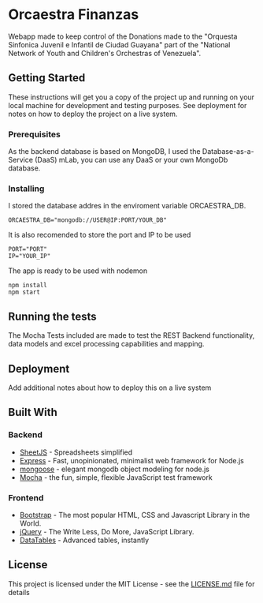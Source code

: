 # Orcaestra Finanzas

Webapp made to keep control of the Donations made to the "Orquesta Sinfonica Juvenil e Infantil de Ciudad Guayana" part of the "National Network of Youth and Children's Orchestras of Venezuela".


## Getting Started

These instructions will get you a copy of the project up and running on your local machine for development and testing purposes. See deployment for notes on how to deploy the project on a live system.

### Prerequisites

As the backend database is based on MongoDB, I used the Database-as-a-Service (DaaS) mLab, you can use any DaaS or your own MongoDb database.

### Installing
I stored the  database addres in the enviroment variable ORCAESTRA_DB.
```
ORCAESTRA_DB="mongodb://USER@IP:PORT/YOUR_DB"
```
It is also recomended to store the port and IP to be used 

```
PORT="PORT"
IP="YOUR_IP"
```
The app is ready to be used with nodemon
```
npm install
npm start
```

## Running the tests

The Mocha Tests included are made to test the REST Backend functionality, data models and excel processing capabilities and mapping.


## Deployment

Add additional notes about how to deploy this on a live system

## Built With
### Backend
* [SheetJS](https://sheetjs.com/) - Spreadsheets simplified
* [Express](https://expressjs.com/) - Fast, unopinionated, minimalist web framework for Node.js
* [mongoose](https://mongoosejs.com/) - elegant mongodb object modeling for node.js
* [Mocha](https://mochajs.org/) - the fun, simple, flexible JavaScript test framework
### Frontend
* [Bootstrap](https://getbootstrap.com/) - The most popular HTML, CSS and Javascript Library in the World.
* [jQuery](https://jquery.com/) - The Write Less, Do More, JavaScript Library.
* [DataTables](https://datatables.net/) - Advanced tables, instantly





## License

This project is licensed under the MIT License - see the [LICENSE.md](LICENSE.md) file for details
